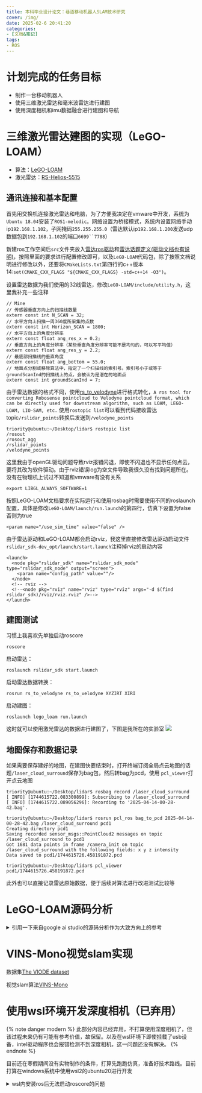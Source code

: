 ```yaml
---
title: 本科毕业设计论文：巷道移动机器人SLAM技术研究
cover: /img/
date: 2025-02-6 20:41:20
categories: 
- [文档&笔记]
tags:
- ROS
---
```

# 计划完成的任务目标
+ 制作一台移动机器人
+ 使用三维激光雷达和毫米波雷达进行建图
+ 使用深度相机和imu数据融合进行建图和导航

# 三维激光雷达建图的实现（LeGO-LOAM）
+ 算法：[LeGO-LOAM](https://github.com/RobustFieldAutonomyLab/LeGO-LOAM)
+ 激光雷达：[RS-Helios-5515](RS-Helios-5515产品手册.pdf)

## 通讯连接和基本配置
首先用交换机连接激光雷达和电脑，为了方便我决定在vmware中开发，系统为`Ubuntu 18.04`安装了`ROS1-melodic`。网络设置为桥接模式，系统内设置网络手动ip`192.168.1.102`，子网掩码`255.255.255.0`（雷达默认ip`192.168.1.200`发送udp数据包到`192.168.1.102`的端口`6699``7788`）

新建ros工作空间后`src`文件夹放入[雷达ros驱动](5515_SDK.rar)和[雷达话题定义(驱动文档也有说明)](rslidar_msg-master.zip)，按照里面的要求进行配置修改即可，以及`LeGO-LOAM`代码包，除了按照文档说明进行修改以外，还要将`CMakeLists.txt`第四行的c++版本14:`set(CMAKE_CXX_FLAGS "${CMAKE_CXX_FLAGS} -std=c++14 -O3")`。

设置雷达数据为我们使用的32线雷达，修改`LeGO-LOAM/include/utility.h`，这里我补充一些注释
```
// Mine
// 传感器垂直方向上的扫描线数量
extern const int N_SCAN = 32;
// 水平方向上扫描一周360度所采集的点数
extern const int Horizon_SCAN = 1800;
// 水平方向上的角度分辨率
extern const float ang_res_x = 0.2;
// 垂直方向上的角度分辨率（某些垂直角度分辨率可能不是均匀的，可以写平均值）
extern const float ang_res_y = 2.2;
// 最底部扫描线的垂直角度
extern const float ang_bottom = 55.0;
// 地面点分割或移除算法中，指定了一个扫描线的索引号。索引号小于或等于groundScanInd的扫描线上的点，会被认为是潜在的地面点
extern const int groundScanInd = 7;
```

由于雷达数据的格式不同，使用[rs_to_velodyne](https://github.com/HViktorTsoi/rs_to_velodyne)进行格式转化，`A ros tool for converting Robosense pointcloud to Velodyne pointcloud format, which can be directly used for downstream algorithm, such as LOAM, LEGO-LOAM, LIO-SAM, etc.`
使用`rostopic list`可以看到代码接收雷达topic`/rslidar_points`转换后发送到`/velodyne_points`
```
triority@ubuntu:~/Desktop/lidar$ rostopic list
/rosout
/rosout_agg
/rslidar_points
/velodyne_points
```

这里我由于openGL驱动问题导致rviz报错闪退，即使不闪退也不显示任何点云，要将其改为软件驱动。由于rviz错误log为空文件导致我很久没有找到问题所在。没有在物理机上试过不知道和vmware有没有关系
```
export LIBGL_ALWAYS_SOFTWARE=1
```

按照LeGO-LOAM文档要求在实际运行和使用rosbag时需要使用不同的roslaunch配置，具体是修改`LeGO-LOAM/launch/run.launch`的第四行，仿真下设置为false否则为true
```
<param name="/use_sim_time" value="false" />
```

由于雷达驱动和LeGO-LOAM都会启动rviz，我这里直接修改雷达驱动启动文件`rslidar_sdk-dev_opt/launch/start.launch`注释掉rviz的启动内容
```
<launch>
  <node pkg="rslidar_sdk" name="rslidar_sdk_node" type="rslidar_sdk_node" output="screen">
    <param name="config_path" value=""/>
  </node>
  <!-- rviz -->
  <!--<node pkg="rviz" name="rviz" type="rviz" args="-d $(find rslidar_sdk)/rviz/rviz.rviz" />-->
</launch>
```

## 建图测试
习惯上我喜欢先单独启动roscore
```
roscore
```

启动雷达：
```
roslaunch rslidar_sdk start.launch
```

启动雷达数据转换：
```
rosrun rs_to_velodyne rs_to_velodyne XYZIRT XIRI
```

启动建图：
```
roslaunch lego_loam run.launch
```

这时就可以使用激光雷达的数据进行建图了，下图是我所在的实验室
![](69a805494e5c171e8fcc88a78ff7393.png)

## 地图保存和数据记录
如果需要保存建好的地图，在建图快要结束时，打开终端订阅全局点云地图的话题`/laser_cloud_surround`保存为bag包，然后转bag为pcd，使用
`pcl_viewer`打开点云地图
```
triority@ubuntu:~/Desktop/lidar$ rosbag record /laser_cloud_surround
[ INFO] [1744615722.083300899]: Subscribing to /laser_cloud_surround
[ INFO] [1744615722.089056296]: Recording to '2025-04-14-00-28-42.bag'.

triority@ubuntu:~/Desktop/lidar$ rosrun pcl_ros bag_to_pcd 2025-04-14-00-28-42.bag /laser_cloud_surround pcd1
Creating directory pcd1
Saving recorded sensor_msgs::PointCloud2 messages on topic /laser_cloud_surround to pcd1
Got 1681 data points in frame /camera_init on topic /laser_cloud_surround with the following fields: x y z intensity
Data saved to pcd1/1744615726.458191872.pcd

triority@ubuntu:~/Desktop/lidar$ pcl_viewer pcd1/1744615726.458191872.pcd
```

此外也可以直接记录雷达原始数据，便于后续对算法进行改进测试比较等

# LeGO-LOAM源码分析

<details>
  <summary>引用一下来自google ai studio的源码分析作为大致方向上的参考</summary>
  好的，我们来大致分析一下 LeGO-LOAM 的源代码结构和核心思想。LeGO-LOAM (Lightweight and Ground-Optimized Lidar Odometry and Mapping) 是对经典 LOAM 算法的改进，特别针对地面车辆（如自动驾驶汽车）的应用场景进行了优化。

**核心目标：** 实现低计算量、实时的激光雷达里程计和建图，并特别优化地面点的处理。

**主要代码结构 (基于常见的 ROS 实现):**

LeGO-LOAM 通常由以下几个核心的 ROS 节点（或 Nodelet）组成，它们通过 ROS Topic 进行通信：

1.  **`imageProjection` 节点 (预处理模块):**
    *   **输入:** 原始激光雷达点云数据 (`sensor_msgs/PointCloud2`)，通常来自 `/points_raw` 或类似 topic。
    *   **核心功能:**
        *   **点云分割 (Segmentation):**
            *   **地面分割 (Ground Segmentation):** 这是 LeGO-LOAM 的关键优化之一。它将点云投影到一个深度图（Range Image）上，然后利用点与点之间的角度关系或简单的平面拟合方法，快速地将地面点与非地面点分离。这极大地减少了后续处理的点云数量，并移除了可能不稳定的地面特征。
            *   **点云聚类 (Point Cloud Clustering):** 对分割出的非地面点进行聚类（例如使用基于距离或连通性的方法），将点云分割成独立的物体或障碍物。小的、稀疏的聚类会被滤除，以消除噪声和不可靠的特征点。
        *   **点云信息标记:** 为每个点打上标签（地面点、分割后的聚类ID等），并计算每个点的距离、角度等信息，方便后续处理。
    *   **输出:**
        *   分割后的点云 (`/segmented_cloud`)：包含非地面点的聚类结果。
        *   地面点云 (`/ground_cloud`)：单独发布的地面点。
        *   外点/噪声点云 (`/outlier_cloud`)。
        *   点云信息 (`/cloud_info`)：包含每个点的标签、范围、起始/结束索引等辅助信息。

2.  **`featureAssociation` 节点 (特征提取与里程计模块):**
    *   **输入:** `imageProjection` 节点输出的分割点云、地面点云和点云信息。
    *   **核心功能:**
        *   **特征提取 (Feature Extraction):**
            *   基于分割后的非地面点云，计算每个点的曲率（Curvature）。
            *   根据曲率大小，选取**边缘点 (Edge Points)** (曲率大的点) 和**平面点 (Planar Points)** (曲率小的点)。
            *   为了提高鲁棒性，会排除一些不稳定的特征点（例如，平行于激光束方向的点、被遮挡的点）。
            *   LeGO-LOAM 的一个特点是它会分别处理边缘特征和平面特征。
        *   **激光雷达里程计 (Lidar Odometry):**
            *   执行**扫描到扫描 (Scan-to-Scan)** 的匹配。
            *   将当前帧提取的边缘点与上一帧的边缘线进行匹配（点到线距离最小化）。
            *   将当前帧提取的平面点与上一帧的平面片进行匹配（点到面距离最小化）。
            *   **两步优化 (Two-Step Optimization):** LeGO-LOAM 的另一个关键优化。它首先利用地面点（被视为一个大平面）和分割出的平面点进行匹配，估计车辆的 [z, roll, pitch]；然后利用边缘点匹配，估计车辆的 [x, y, yaw]。这种分离优化降低了计算复杂度，并提高了对特定运动的估计精度。
            *   使用优化算法（通常是 Levenberg-Marquardt, LM）迭代求解最小化点到线/点到面距离的位姿变换（旋转和平移）。
    *   **输出:**
        *   高频、但可能存在漂移的激光雷达里程计位姿 (`/laser_odom_to_init`)。
        *   当前帧提取的特征点云（角点 `/laser_cloud_corner_last`，平面点 `/laser_cloud_surf_last`），供建图模块使用。

3.  **`mapOptmization` 节点 (建图与位姿优化模块):**
    *   **输入:** `featureAssociation` 节点输出的里程计位姿、特征点云。
    *   **核心功能:**
        *   **地图维护 (Map Maintenance):**
            *   接收来自 `featureAssociation` 的特征点云和粗略位姿。
            *   根据里程计位姿，将历史关键帧的特征点（边缘点和平面点）变换到世界坐标系下，构建一个全局的特征地图（通常用 Voxel Grid 或 K-D Tree 存储，以便快速查找）。
        *   **扫描到地图 (Scan-to-Map) 匹配:**
            *   将当前帧的特征点与全局地图中的对应特征（边缘线、平面片）进行匹配。
            *   再次使用优化算法（如 LM），最小化当前帧特征点到地图中对应特征的距离，进一步优化当前帧的位姿。
            *   这个过程频率较低（相对于 Odometry），但可以有效修正 Odometry 累积的漂移。
        *   **(可选) 回环检测 (Loop Closure):** 一些 LeGO-LOAM 的变种或后续工作会加入回环检测模块，通过识别之前访问过的场景来进一步消除累积误差，但这在原始 LeGO-LOAM 中可能不是核心部分。
    *   **输出:**
        *   经过地图优化后的、更精确的位姿 (`/aft_mapped_to_init`)。
        *   构建的全局点云地图 (`/map`) 或特征地图。

4.  **`transformFusion` 节点 (位姿融合与发布):**
    *   **输入:** `featureAssociation` 输出的高频里程计位姿，`mapOptmization` 输出的低频优化位姿。
    *   **核心功能:** 融合这两个位姿信息。通常是将低频的精确位姿作为基准，然后用高频的里程计增量来插值，得到一个平滑、连续、高频发布的最终位姿估计。
    *   **输出:** 最终的车辆位姿 (`/integrated_to_init` 或 TF 变换)。

**核心算法与技术总结:**

1.  **范围图像 (Range Image):** 高效处理结构化激光雷达数据（如 Velodyne）的基础。
2.  **地面分割:** 关键优化，显著减少计算量，移除不稳定特征。
3.  **点云聚类:** 过滤噪声，聚焦于有意义的物体。
4.  **曲率计算:** 用于区分边缘点和平面点。
5.  **特征关联 (点到线/点到面):** LOAM 系列算法的核心匹配方式。
6.  **两步位姿优化:** LeGO-LOAM 的特色，分离优化不同自由度，提高效率和精度。
7.  **迭代优化算法 (Levenberg-Marquardt):** 用于求解非线性最小二乘问题（位姿估计）。
8.  **Scan-to-Scan & Scan-to-Map 框架:** LOAM 的经典框架，高频里程计+低频地图优化。

**代码阅读建议:**

1.  **从 `imageProjection` 开始:** 理解预处理流程，特别是地面分割和聚类是如何实现的。
2.  **接着看 `featureAssociation`:** 关注特征提取（曲率计算、点选择）和两步优化（如何分别使用平面/地面点和边缘点进行匹配和优化）。
3.  **然后是 `mapOptmization`:** 理解地图如何构建和维护，以及 Scan-to-Map 匹配如何修正位姿。
4.  **最后看 `transformFusion`:** 理解如何融合高频和低频位姿。
5.  **关注 ROS 接口:** 理解各个节点之间的输入输出（订阅和发布的 Topic），以及它们传递的数据结构 (`sensor_msgs/PointCloud2`, 自定义消息如 `cloud_info`, `geometry_msgs/PoseStamped`, `nav_msgs/Odometry`, TF)。
6.  **查看 `launch` 文件和 `config` 文件:** 这些文件定义了节点如何启动以及各种参数（如特征提取的阈值、优化迭代次数等），理解参数对算法性能的影响很重要。
7.  **核心库依赖:** LeGO-LOAM 大量使用了 PCL (Point Cloud Library) 进行点云处理，以及 Eigen 进行线性代数运算。熟悉这两个库会对理解代码很有帮助。

总的来说，LeGO-LOAM 的源代码体现了在经典 LOAM 基础上，针对特定应用场景（地面车辆）进行巧妙优化的思想，通过地面分割和两步优化等手段，在保证精度的同时显著降低了计算复杂度。
</details>


# VINS-Mono视觉slam实现
数据集[The VIODE dataset](https://github.com/kminoda/VIODE/tree/master)

视觉slam算法[VINS-Mono](https://github.com/HKUST-Aerial-Robotics/VINS-Mono)



# 使用wsl环境开发深度相机（已弃用）
{% note danger modern %}
此部分内容已经弃用，不打算使用深度相机了，但该过程未来仍有可能有参考价值，故保留。以及在wsl环境下即使挂载了usb设备，intel驱动程序也会报错检测不到深度相机，这一问题还没有解决。
{% endnote %}

目前还在寒假期间没有实物制作的条件，打算先跑跑仿真，准备好技术路线。目前打算在windows系统中使用wsl2的ubuntu20进行开发

<details>
<summary>wsl内安装ros后无法启动roscore的问题</summary>
```
triority@Triority-Desktop:~$ roscore
... logging to /home/triority/.ros/log/499be312-e486-11ef-add2-75fb32d30971/roslaunch-Triority-Desktop-36755.log
Checking log directory for disk usage. This may take a while.
Press Ctrl-C to interrupt
Done checking log file disk usage. Usage is 1GB.
```
启动之后卡死在这里。主要原因是虚拟机内网络问题。$ROS_MASTER_URI通常是http://localhost:11311，$ROS_IP通常是WSL的IP地址，这里没有显示，指定为本机IP后问题解决：
```
triority@Triority-Desktop:~$ echo $ROS_MASTER_URI
http://localhost:11311
triority@Triority-Desktop:~$ echo $ROS_IP

triority@Triority-Desktop:~$ export ROS_IP=192.168.0.100
triority@Triority-Desktop:~$ echo $ROS_IP
192.168.0.100

triority@Triority-Desktop:~$ roscore
... logging to /home/triority/.ros/log/f7cd5362-e486-11ef-add2-75fb32d30971/roslaunch-Triority-Desktop-36776.log
Checking log directory for disk usage. This may take a while.
Press Ctrl-C to interrupt
Done checking log file disk usage. Usage is <1GB.

started roslaunch server http://192.168.0.100:42277/
ros_comm version 1.17.0


SUMMARY
========

PARAMETERS
 * /rosdistro: noetic
 * /rosversion: 1.17.0

NODES

auto-starting new master
process[master]: started with pid [36784]
ROS_MASTER_URI=http://192.168.0.100:11311/

setting /run_id to f7cd5362-e486-11ef-add2-75fb32d30971
process[rosout-1]: started with pid [36794]
started core service [/rosout]
^C[rosout-1] killing on exit
[master] killing on exit
shutting down processing monitor...
... shutting down processing monitor complete
done
```

</details>

创建ros的工作空间之后在src文件夹新建一个包用于试验代码：
```
catkin_create_pkg lab roscpp rospy std_msgs
```


**wsl挂载usb设备：**

使用usb3.2连接电脑，要在wsl中使用usb设备请参考[微软的文档](https://learn.microsoft.com/zh-cn/windows/wsl/connect-usb)。

首先安装[USBIPD-WIN项目](https://github.com/dorssel/usbipd-win/releases)

在windows powershell中使用`usbipd list`查看usb设备列表，然后根据总线ID共享设备`usbipd bind --busid 4-4`
```
PS C:\Users\Triority> usbipd list
Connected:
BUSID  VID:PID    DEVICE                                                        STATE
1-2    1462:7d42  USB 输入设备                                                  Not shared
1-5    1ea7:0064  USB 输入设备                                                  Not shared
1-6    1a2c:9ef4  USB 输入设备                                                  Not shared
1-14   8087:0026  英特尔(R) 无线 Bluetooth(R)                                   Not shared
2-1    8086:0b3a  Intel(R) RealSense(TM) Depth Camera 435i Depth, Intel(R) ...  Not shared

Persisted:
GUID                                  DEVICE

```
接下来应该附加USB设备`usbipd attach --wsl --busid 2-1`，但是报错：
```
PS C:\Users\Triority> usbipd attach --wsl --busid 2-1
usbipd: info: Using WSL distribution 'Ubuntu-20.04' to attach; the device will be available in all WSL 2 distributions.
usbipd: info: Detected networking mode 'virtioproxy'.
usbipd: error: Networking mode 'virtioproxy' is not supported.
```
显然需要修改网络模式，这里改成`mirrored`，这个模式的作用在[微软的文档有介绍](https://learn.microsoft.com/en-us/windows/wsl/networking#mirrored-mode-networking)

也就是配置文件`.wslconfig`内容为
```
[wsl2]
networkingMode=mirrored
```
此时将wsl重启`wsl --shutdown`
```
PS C:\Users\Triority> usbipd attach --wsl --busid 2-1
usbipd: info: Using WSL distribution 'Ubuntu-20.04' to attach; the device will be available in all WSL 2 distributions.
usbipd: info: Detected networking mode 'mirrored'.
usbipd: info: Using IP address 127.0.0.1 to reach the host.
WSL usbip: error: Attach Request for 2-1 failed - Device busy (exported)
usbipd: warning: The device appears to be used by Windows; stop the software using the device, or bind the device using the '--force' option.
usbipd: error: Failed to attach device with busid '2-1'.
```
按照要求强制执行`usbipd bind --busid 2-1 --force`并重启电脑

此时重新`usbipd attach --wsl --busid 2-1`并在ubuntu中查看usb设备
```
triority@Triority-Desktop:~$ lsusb
Bus 002 Device 002: ID 8086:0b3a Intel Corp. Intel(R) RealSense(TM) Depth Camera 435i
Bus 002 Device 001: ID 1d6b:0003 Linux Foundation 3.0 root hub
Bus 001 Device 001: ID 1d6b:0002 Linux Foundation 2.0 root hub
```

Intel D435i相关链接：
+ [商品页面](https://www.intelrealsense.com/depth-camera-d435i/)
+ [datasheet](https://www.intelrealsense.com/download/21345/?tmstv=1697035582)
+ [SDK](https://github.com/IntelRealSense/librealsense/releases)
+ [ros1使用](https://github.com/IntelRealSense/realsense-ros/tree/ros1-legacy)

